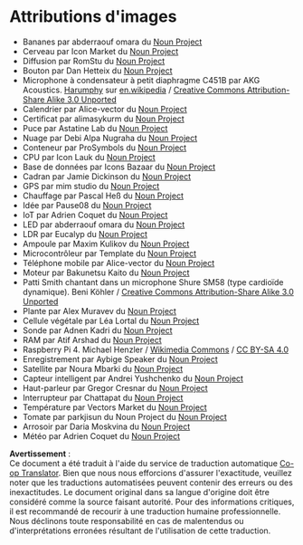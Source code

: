 <!--
CO_OP_TRANSLATOR_METADATA:
{
  "original_hash": "4506d33bbda7acc0ab20980172687090",
  "translation_date": "2025-08-24T20:52:35+00:00",
  "source_file": "attributions.md",
  "language_code": "fr"
}
-->
# Attributions d'images

* Bananes par abderraouf omara du [Noun Project](https://thenounproject.com)
* Cerveau par Icon Market du [Noun Project](https://thenounproject.com)
* Diffusion par RomStu du [Noun Project](https://thenounproject.com)
* Bouton par Dan Hetteix du [Noun Project](https://thenounproject.com)
* Microphone à condensateur à petit diaphragme C451B par AKG Acoustics. [Harumphy](https://en.wikipedia.org/wiki/User:Harumphy) sur [en.wikipedia](https://en.wikipedia.org/) / [Creative Commons Attribution-Share Alike 3.0 Unported](https://creativecommons.org/licenses/by-sa/3.0/deed.en)
* Calendrier par Alice-vector du [Noun Project](https://thenounproject.com)
* Certificat par alimasykurm du [Noun Project](https://thenounproject.com)
* Puce par Astatine Lab du [Noun Project](https://thenounproject.com)
* Nuage par Debi Alpa Nugraha du [Noun Project](https://thenounproject.com)
* Conteneur par ProSymbols du [Noun Project](https://thenounproject.com)
* CPU par Icon Lauk du [Noun Project](https://thenounproject.com)
* Base de données par Icons Bazaar du [Noun Project](https://thenounproject.com)
* Cadran par Jamie Dickinson du [Noun Project](https://thenounproject.com)
* GPS par mim studio du [Noun Project](https://thenounproject.com)
* Chauffage par Pascal Heß du [Noun Project](https://thenounproject.com)
* Idée par Pause08 du [Noun Project](https://thenounproject.com)
* IoT par Adrien Coquet du [Noun Project](https://thenounproject.com)
* LED par abderraouf omara du [Noun Project](https://thenounproject.com)
* LDR par Eucalyp du [Noun Project](https://thenounproject.com)
* Ampoule par Maxim Kulikov du [Noun Project](https://thenounproject.com)
* Microcontrôleur par Template du [Noun Project](https://thenounproject.com)
* Téléphone mobile par Alice-vector du [Noun Project](https://thenounproject.com)
* Moteur par Bakunetsu Kaito du [Noun Project](https://thenounproject.com)
* Patti Smith chantant dans un microphone Shure SM58 (type cardioïde dynamique). Beni Köhler / [Creative Commons Attribution-Share Alike 3.0 Unported](https://creativecommons.org/licenses/by-sa/3.0/deed.en)
* Plante par Alex Muravev du [Noun Project](https://thenounproject.com)
* Cellule végétale par Léa Lortal du [Noun Project](https://thenounproject.com)
* Sonde par Adnen Kadri du [Noun Project](https://thenounproject.com)
* RAM par Atif Arshad du [Noun Project](https://thenounproject.com)
* Raspberry Pi 4. Michael Henzler / [Wikimedia Commons](https://commons.wikimedia.org/wiki/Main_Page) / [CC BY-SA 4.0](https://creativecommons.org/licenses/by-sa/4.0/)
* Enregistrement par Aybige Speaker du [Noun Project](https://thenounproject.com)
* Satellite par Noura Mbarki du [Noun Project](https://thenounproject.com)
* Capteur intelligent par Andrei Yushchenko du [Noun Project](https://thenounproject.com)
* Haut-parleur par Gregor Cresnar du [Noun Project](https://thenounproject.com)
* Interrupteur par Chattapat du [Noun Project](https://thenounproject.com)
* Température par Vectors Market du [Noun Project](https://thenounproject.com)
* Tomate par parkjisun du Noun Project du [Noun Project](https://thenounproject.com)
* Arrosoir par Daria Moskvina du [Noun Project](https://thenounproject.com)
* Météo par Adrien Coquet du [Noun Project](https://thenounproject.com)

**Avertissement** :  
Ce document a été traduit à l'aide du service de traduction automatique [Co-op Translator](https://github.com/Azure/co-op-translator). Bien que nous nous efforcions d'assurer l'exactitude, veuillez noter que les traductions automatisées peuvent contenir des erreurs ou des inexactitudes. Le document original dans sa langue d'origine doit être considéré comme la source faisant autorité. Pour des informations critiques, il est recommandé de recourir à une traduction humaine professionnelle. Nous déclinons toute responsabilité en cas de malentendus ou d'interprétations erronées résultant de l'utilisation de cette traduction.